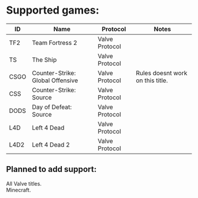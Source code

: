 
# Supported games:
| ID   | Name                             | Protocol       | Notes                            |
|------|----------------------------------|----------------|----------------------------------|
| TF2  | Team Fortress 2                  | Valve Protocol |                                  |
| TS   | The Ship                         | Valve Protocol |                                  |
| CSGO | Counter-Strike: Global Offensive | Valve Protocol | Rules doesnt work on this title. |
| CSS  | Counter-Strike: Source           | Valve Protocol |                                  |
| DODS | Day of Defeat: Source            | Valve Protocol |                                  |
| L4D  | Left 4 Dead                      | Valve Protocol |                                  |
| L4D2 | Left 4 Dead 2                    | Valve Protocol |                                  |

## Planned to add support:
All Valve titles.  
Minecraft.
